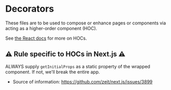 # Decorators

These files are to be used to compose or enhance pages or components via acting as a higher-order component (HOC).

See [the React docs](https://reactjs.org/docs/higher-order-components.html) for more on HOCs.

## ⚠️ Rule specific to HOCs in Next.js ⚠️

ALWAYS supply `getInitialProps` as a static property of the wrapped component. If not, we'll break
the entire app.

- Source of information: https://github.com/zeit/next.js/issues/3899
